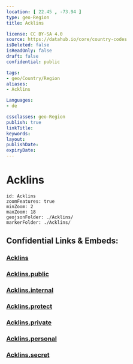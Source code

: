 ```yaml
---
location: [ 22.45 , -73.94 ] 
type: geo-Region
title: Acklins

license: CC BY-SA 4.0
source: https://datahub.io/core/country-codes
isDeleted: false
isReadOnly: false
draft: false
confidential: public

tags:
- geo/Country/Region
aliases:
- Acklins

Languages:
- de

cssclasses: geo-Region
publish: true
linkTitle: 
keywords: 
layout: 
publishDate: 
expiryDate: 
---
```


# Acklins

```leaflet
id: Acklins
zoomFeatures: true 
minZoom: 2 
maxZoom: 18
geojsonFolder: ./Acklins/
markerFolder: ./Acklins/
```


## Confidential Links & Embeds: 

### [Acklins](/_Standards/Earth/Continent/America~Caribbean/Bahamas/Districts~Bahamas/Acklins.md) 

### [Acklins.public](/_public/Earth/Continent/America~Caribbean/Bahamas/Districts~Bahamas/Acklins.public.md) 

### [Acklins.internal](/_internal/Earth/Continent/America~Caribbean/Bahamas/Districts~Bahamas/Acklins.internal.md) 

### [Acklins.protect](/_protect/Earth/Continent/America~Caribbean/Bahamas/Districts~Bahamas/Acklins.protect.md) 

### [Acklins.private](/_private/Earth/Continent/America~Caribbean/Bahamas/Districts~Bahamas/Acklins.private.md) 

### [Acklins.personal](/_personal/Earth/Continent/America~Caribbean/Bahamas/Districts~Bahamas/Acklins.personal.md) 

### [Acklins.secret](/_secret/Earth/Continent/America~Caribbean/Bahamas/Districts~Bahamas/Acklins.secret.md)

